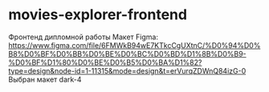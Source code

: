# movies-explorer-frontend
Фронтенд дипломной работы 
Макет Figma: https://www.figma.com/file/6FMWkB94wE7KTkcCgUXtnC/%D0%94%D0%B8%D0%BF%D0%BB%D0%BE%D0%BC%D0%BD%D1%8B%D0%B9-%D0%BF%D1%80%D0%BE%D0%B5%D0%BA%D1%82?type=design&node-id=1-11315&mode=design&t=erVurqZDWnQ84izG-0
Выбран макет dark-4
